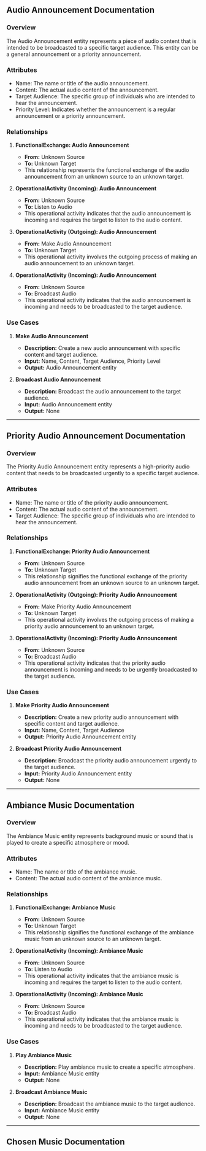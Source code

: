 ## Audio Announcement Documentation

### Overview
The Audio Announcement entity represents a piece of audio content that is intended to be broadcasted to a specific target audience. This entity can be a general announcement or a priority announcement.

### Attributes
- Name: The name or title of the audio announcement.
- Content: The actual audio content of the announcement.
- Target Audience: The specific group of individuals who are intended to hear the announcement.
- Priority Level: Indicates whether the announcement is a regular announcement or a priority announcement.

### Relationships
1. **FunctionalExchange: Audio Announcement**
   - **From:** Unknown Source
   - **To:** Unknown Target
   - This relationship represents the functional exchange of the audio announcement from an unknown source to an unknown target.

2. **OperationalActivity (Incoming): Audio Announcement**
   - **From:** Unknown Source
   - **To:** Listen to Audio
   - This operational activity indicates that the audio announcement is incoming and requires the target to listen to the audio content.

3. **OperationalActivity (Outgoing): Audio Announcement**
   - **From:** Make Audio Announcement
   - **To:** Unknown Target
   - This operational activity involves the outgoing process of making an audio announcement to an unknown target.

4. **OperationalActivity (Incoming): Audio Announcement**
   - **From:** Unknown Source
   - **To:** Broadcast Audio
   - This operational activity indicates that the audio announcement is incoming and needs to be broadcasted to the target audience.

### Use Cases
1. **Make Audio Announcement**
   - **Description:** Create a new audio announcement with specific content and target audience.
   - **Input:** Name, Content, Target Audience, Priority Level
   - **Output:** Audio Announcement entity

2. **Broadcast Audio Announcement**
   - **Description:** Broadcast the audio announcement to the target audience.
   - **Input:** Audio Announcement entity
   - **Output:** None

---

## Priority Audio Announcement Documentation

### Overview
The Priority Audio Announcement entity represents a high-priority audio content that needs to be broadcasted urgently to a specific target audience.

### Attributes
- Name: The name or title of the priority audio announcement.
- Content: The actual audio content of the announcement.
- Target Audience: The specific group of individuals who are intended to hear the announcement.

### Relationships
1. **FunctionalExchange: Priority Audio Announcement**
   - **From:** Unknown Source
   - **To:** Unknown Target
   - This relationship signifies the functional exchange of the priority audio announcement from an unknown source to an unknown target.

2. **OperationalActivity (Outgoing): Priority Audio Announcement**
   - **From:** Make Priority Audio Announcement
   - **To:** Unknown Target
   - This operational activity involves the outgoing process of making a priority audio announcement to an unknown target.

3. **OperationalActivity (Incoming): Priority Audio Announcement**
   - **From:** Unknown Source
   - **To:** Broadcast Audio
   - This operational activity indicates that the priority audio announcement is incoming and needs to be urgently broadcasted to the target audience.

### Use Cases
1. **Make Priority Audio Announcement**
   - **Description:** Create a new priority audio announcement with specific content and target audience.
   - **Input:** Name, Content, Target Audience
   - **Output:** Priority Audio Announcement entity

2. **Broadcast Priority Audio Announcement**
   - **Description:** Broadcast the priority audio announcement urgently to the target audience.
   - **Input:** Priority Audio Announcement entity
   - **Output:** None

---

## Ambiance Music Documentation

### Overview
The Ambiance Music entity represents background music or sound that is played to create a specific atmosphere or mood.

### Attributes
- Name: The name or title of the ambiance music.
- Content: The actual audio content of the ambiance music.

### Relationships
1. **FunctionalExchange: Ambiance Music**
   - **From:** Unknown Source
   - **To:** Unknown Target
   - This relationship signifies the functional exchange of the ambiance music from an unknown source to an unknown target.

2. **OperationalActivity (Incoming): Ambiance Music**
   - **From:** Unknown Source
   - **To:** Listen to Audio
   - This operational activity indicates that the ambiance music is incoming and requires the target to listen to the audio content.

3. **OperationalActivity (Incoming): Ambiance Music**
   - **From:** Unknown Source
   - **To:** Broadcast Audio
   - This operational activity indicates that the ambiance music is incoming and needs to be broadcasted to the target audience.

### Use Cases
1. **Play Ambiance Music**
   - **Description:** Play ambiance music to create a specific atmosphere.
   - **Input:** Ambiance Music entity
   - **Output:** None

2. **Broadcast Ambiance Music**
   - **Description:** Broadcast the ambiance music to the target audience.
   - **Input:** Ambiance Music entity
   - **Output:** None

---

## Chosen Music Documentation

